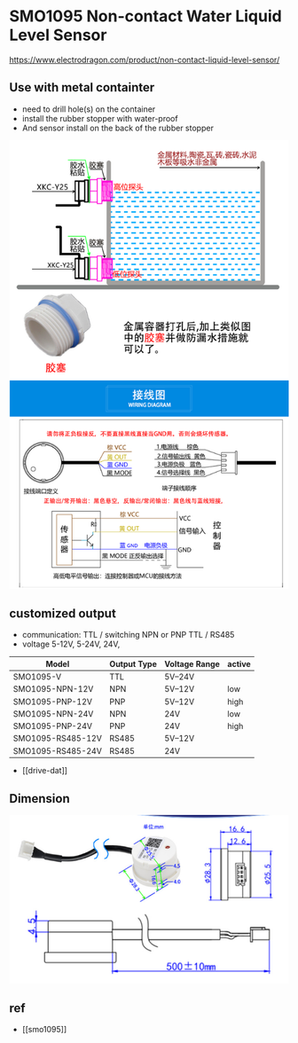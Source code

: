 

# SMO1095 Non-contact Water Liquid Level Sensor

https://www.electrodragon.com/product/non-contact-liquid-level-sensor/

## Use with metal containter
- need to drill hole(s) on the container
- install the rubber stopper with water-proof
- And sensor install on the back of the rubber stopper


![](27-45-12-26-12-2022.png)


## customized output 

- communication: TTL / switching NPN or PNP TTL / RS485 
- voltage 5-12V, 5-24V, 24V, 


| Model             | Output Type | Voltage Range | active |
| ----------------- | ----------- | ------------- | ------ |
| SMO1095-V         | TTL         | 5V–24V        |        |
| SMO1095-NPN-12V   | NPN         | 5V–12V        | low    |
| SMO1095-PNP-12V   | PNP         | 5V–12V        | high   |
| SMO1095-NPN-24V   | NPN         | 24V           | low    |
| SMO1095-PNP-24V   | PNP         | 24V           | high   |
| SMO1095-RS485-12V | RS485       | 5V–12V        |        |
| SMO1095-RS485-24V | RS485       | 24V           |        |

- [[drive-dat]]


## Dimension 

![](05-14-15-31-05-2023.png)




## ref 

- [[smo1095]]